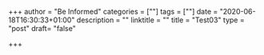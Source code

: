 +++
author = "Be Informed"
categories = [""]
tags = [""]
date = "2020-06-18T16:30:33+01:00"
description = ""
linktitle = ""
title = "Test03"
type = "post"
draft= "false"

+++
